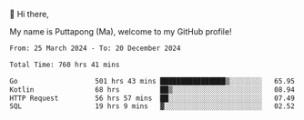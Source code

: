 👋 Hi there,

My name is Puttapong (Ma), welcome to my GitHub profile!

<!--START_SECTION:waka-->

```txt
From: 25 March 2024 - To: 20 December 2024

Total Time: 760 hrs 41 mins

Go                   501 hrs 43 mins ████████████████▒░░░░░░░░   65.95 %
Kotlin               68 hrs          ██▒░░░░░░░░░░░░░░░░░░░░░░   08.94 %
HTTP Request         56 hrs 57 mins  ██░░░░░░░░░░░░░░░░░░░░░░░   07.49 %
SQL                  19 hrs 9 mins   ▓░░░░░░░░░░░░░░░░░░░░░░░░   02.52 %
```

<!--END_SECTION:waka-->
